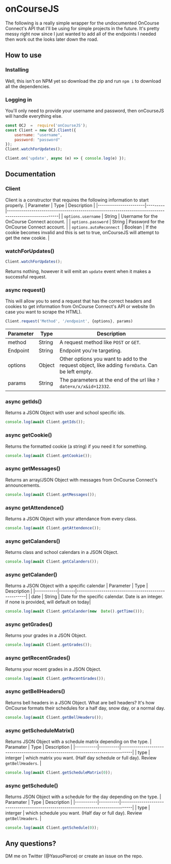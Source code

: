 # onCourseJS
The following is a really simple wrapper for the undocumented OnCourse Connect's API that I'll be using for simple projects in the future. It's pretty messy right now since I just wanted to add all of the endpoints I needed then work out the looks later down the road.

## How to use
### Installing
Well, this isn't on NPM yet so download the zip and run `npm i` to download all the dependencies.

### Logging in
You'll only need to provide your username and password, then onCourseJS will handle everything else.
```js
const OCJ  =  require('onCourseJS');
const Client = new OCJ.Client({
    username: "username",
    password: "password"
});
Client.watchForUpdates();

Client.on('update', async (e) => { console.log(e) });
```

## Documentation 
### Client
Client is a constructor that requires the following information to start properly.
| Parameter             | Type    | Description                                                                                           |
|-----------------------|---------|-------------------------------------------------------------------------------------------------------|
| `options.username`      | String  | Username for the OnCourse Connect account.                                                            |
| `options.password`      | String  | Password for the OnCourse Connect account.                                                            |
| `options.autoReconnect `| Boolean | If the cookie becomes invalid and this is set to true, onCourseJS will attempt to get the new cookie. |

### watchForUpdates()
```js
Client.watchForUpdates();
```
Returns nothing, however it will emit an `update` event when it makes a successful request.

### async request()
This will allow you to send a request that has the correct headers and cookies to get information from OnCourse Connect's API or website (In case you want to scrape the HTML).
```js
Client.request('Method', '/endpoint', {options}, params)
```
| Parameter | Type   | Description                                                                                     |
|-----------|--------|-------------------------------------------------------------------------------------------------|
| method    | String | A request method like `POST` or `GET`.                                                          |
| Endpoint  | String | Endpoint you're targeting.                                                                      |
| options      | Object | Other options you want to add to the request object, like adding `formData`. Can be left empty. |
| params    | String | The parameters at the end of the url like `?date=x/x/x&id=12332`.                            |

### async getIds()
Returns a JSON Object with user and school specific ids. 
```js 
console.log(await Client.getIds());
```

### async getCookie()
Returns the formatted cookie (a string) if you need it for something.
```js
console.log(await Client.getCookie());
```

### async getMessages()
Returns an array/JSON Object with messages from OnCourse Connect's announcements.
```js
console.log(await Client.getMessages());
```

### async getAttendence()
Returns a JSON Object with your attendance from every class.
```js
console.log(await Client.getAttendence());
```

### async getCalanders()
Returns class and school calendars in a JSON Object.
```js
console.log(await Client.getCalanders());
```

### async getCalander()
Returns a JSON Object with a specific calendar
| Parameter | Type   | Description                                         |
|-----------|--------|-----------------------------------------------------|
| date      | String | Date for the specific calendar. Date is an integer. if none is provided, will default on today|

```js
console.log(await Client.getCalander(new  Date().getTime()));
```

### async getGrades()
Returns your grades in a JSON Object.
```js
console.log(await Client.getGrades());
```

### async getRecentGrades()
Returns your recent grades in a JSON Object.
```js
console.log(await Client.getRecentGrades());
```

### async getBellHeaders()
Returns bell headers in a JSON Object. What are bell headers? It's how OnCourse formats their schedules for a half day, snow day, or a normal day.
```js
console.log(await Client.getBellHeaders());
```

### async getScheduleMatrix()
Returns JSON Object with a schedule matrix depending on the type.
| Paramater | Type     | Description                                                                       |
|-----------|----------|-----------------------------------------------------------------------------------|
| type      | interger | which matrix you want. (Half day schedule or full day). Review `getBellHeaders`. |

```js
console.log(await Client.getScheduleMatrix(0));
```

### async getSchedule()
Returns JSON Object with a schedule for the day depending on the type.
| Paramater | Type     | Description                                                                       |
|-----------|----------|-----------------------------------------------------------------------------------|
| type      | interger | which schedule you want. (Half day or full day). Review `getBellHeaders`. |

```js
console.log(await Client.getSchedule(0));
```

## Any questions?
DM me on Twitter (@YasuoPierce) or create an issue on the repo.